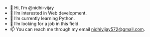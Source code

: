 - 👋 Hi, I’m @nidhi-vijay
- 👀 I’m interested in Web development.
- 🌱 I’m currently learning Python.
- 💞️ I’m looking for a job in this field.
- 📫 You can reach me through my email nidhivijay572@gmail.com.

<!---
nidhi-vijay/nidhi-vijay is a ✨ special ✨ repository because its `README.md` (this file) appears on your GitHub profile.
You can click the Preview link to take a look at your changes.
--->
